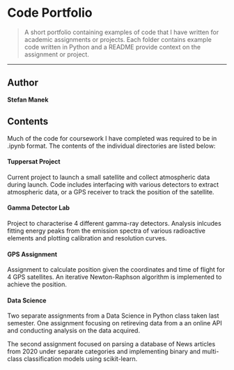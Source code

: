# Code Portfolio

> A short portfolio containing examples of code that I have written for academic assignments or projects. Each folder contains example code written in Python
> and a README provide context on the assignment or project.

---
## Author

**Stefan Manek** 


## Contents

Much of the code for coursework I have completed was required to be in .ipynb format. The contents of the individual directories are listed below:

#### Tuppersat Project

Current project to launch a small satellite and collect atmospheric data during launch. Code includes interfacing with various detectors to extract
atmospheric data, or a GPS receiver to track the position of the satellite.

#### Gamma Detector Lab

Project to characterise 4 different gamma-ray detectors. Analysis inlcudes fitting energy peaks from the emission spectra of various radioactive
elements and plotting calibration and resolution curves.

#### GPS Assignment

Assignment to calculate position given the coordinates and time of flight for 4 GPS satellites. An iterative 
Newton-Raphson algorithm is implemented to achieve the position.

#### Data Science

Two separate assignments from a Data Science in Python class taken last semester. One assignment focusing on 
retireving data from a an online API and conducting analysis on the data acquired. 

The second assignment focused on parsing a database of News articles from 2020 under separate categories and 
implementing binary and multi-class classification models using scikit-learn.
